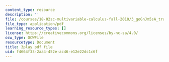 ```yaml
---
content_type: resource
description: ''
file: /courses/18-02sc-multivariable-calculus-fall-2010/3_goGnJm5sA_transcript.pdf
file_type: application/pdf
learning_resource_types: []
license: https://creativecommons.org/licenses/by-nc-sa/4.0/
ocw_type: OCWFile
resourcetype: Document
title: 3play pdf file
uid: f4664f33-2aa4-452e-ac46-e12e22dc1c6f
---
```

